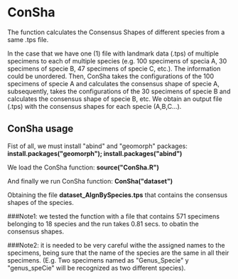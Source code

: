 # ConSha
The function calculates the Consensus Shapes of different species from a same .tps file.

In the case that we have one (1) file with landmark data (.tps) of multiple specimens to each of multiple species (e.g. 100 specimens of specia A, 30 specimens of specie B, 47 specimens of specie C, etc.). The information could be unordered. Then, ConSha takes the configurations of the 100 specimens of specie A and calculates the consensus shape of specie A, subsequently, takes the configurations of the 30 specimens of specie B and calculates the consensus shape of specie B, etc. We obtain an output file (.tps) with the consensus shapes for each specie (A,B,C...).

## ConSha usage
Fist of all, we must install "abind" and "geomorph" packages:
**__install.packages("geomorph"); install.packages("abind")__**

We load the ConSha function:
**__source("ConSha.R")__**

And finally we run ConSha function:
**__ConSha("dataset")__**

Obtaining the file __dataset_AlgnBySpecies.tps__ that contains the consensus shapes of the species.

###Note1: we tested the function with a file that contains 571 specimens belonging to 18 species and the run takes 0.81 secs. to obatin the consensus shapes.

###Note2: it is needed to be very careful withe the assigned names to the specimens, being sure that the name of the species are the same in all their specimens. (E.g. Two specimens named as "Genus_Specie" y "genus_speCie" will be recognized as two different species).
